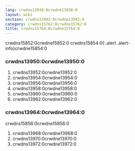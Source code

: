 ```yaml
---
lang: crwdns13938:0crwdne13938:0
layout: wiki
section: crwdns13942:0crwdne13942:0
category: crwdns15762:0crwdne15762:0
title: crwdns15764:0crwdne15764:0
---
```


crwdns15852:0crwdne15852:0
crwdns15854:0{:.alert .alert-info}crwdne15854:0

### crwdns13950:0crwdne13950:0
1. crwdns13952:0crwdne13952:0
1. crwdns13954:0crwdne13954:0
1. crwdns13956:0crwdne13956:0
1. crwdns13958:0crwdne13958:0
1. crwdns13960:0crwdne13960:0
1. crwdns13962:0crwdne13962:0

### crwdns13964:0crwdne13964:0

crwdns15856:0crwdne15856:0

1. crwdns13968:0crwdne13968:0
1. crwdns13970:0crwdne13970:0
1. crwdns13972:0crwdne13972:0
